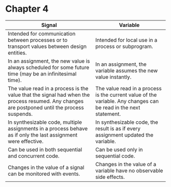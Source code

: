 # Chapter 4

| Signal                                                                                                                                       | Variable                                                                                                         |
| ------                                                                                                                                       | --------                                                                                                         |
| Intended for communication between processes or to transport values between design entities.                                                 | Intended for local use in a process or subprogram.                                                               |
| In an assignment, the new value is always scheduled for some future time (may be an infinitesimal time).                                     | In an assignment, the variable assumes the new value instantly.                                                  |
| The value read in a process is the value that the signal had when the process resumed. Any changes are postponed until the process suspends. | The value read in a process is the current value of the variable. Any changes can be read in the next statement. |
| In synthesizable code, multiple assignments in a process behave as if only the last assignment were effective.                               | In synthesizable code, the result is as if every assignment updated the variable.                                |
| Can be used in both sequential and concurrent code.                                                                                          | Can be used only in sequential code.                                                                             |
| Changes in the value of a signal can be monitored with events.                                                                               | Changes in the value of a variable have no observable side effects.                                              |
